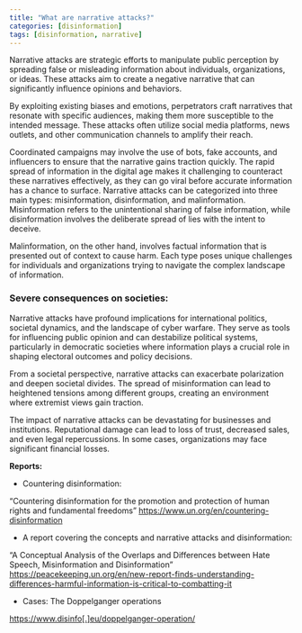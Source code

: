 ```yaml
---
title: "What are narrative attacks?"
categories: [disinformation]
tags: [disinformation, narrative]
---
```



Narrative attacks are strategic efforts to manipulate public perception by spreading false or misleading information about individuals, organizations, or ideas. These attacks aim to create a negative narrative that can significantly influence opinions and behaviors.

By exploiting existing biases and emotions, perpetrators craft narratives that resonate with specific audiences, making them more susceptible to the intended message. These attacks often utilize social media platforms, news outlets, and other communication channels to amplify their reach.

Coordinated campaigns may involve the use of bots, fake accounts, and influencers to ensure that the narrative gains traction quickly. The rapid spread of information in the digital age makes it challenging to counteract these narratives effectively, as they can go viral before accurate information has a chance to surface.
Narrative attacks can be categorized into three main types: misinformation, disinformation, and malinformation. Misinformation refers to the unintentional sharing of false information, while disinformation involves the deliberate spread of lies with the intent to deceive.

Malinformation, on the other hand, involves factual information that is presented out of context to cause harm. Each type poses unique challenges for individuals and organizations trying to navigate the complex landscape of information.

### Severe consequences on societies:

Narrative attacks have profound implications for international politics, societal dynamics, and the landscape of cyber warfare. They serve as tools for influencing public opinion and can destabilize political systems, particularly in democratic societies where information plays a crucial role in shaping electoral outcomes and policy decisions.

From a societal perspective, narrative attacks can exacerbate polarization and deepen societal divides. The spread of misinformation can lead to heightened tensions among different groups, creating an environment where extremist views gain traction.

The impact of narrative attacks can be devastating for businesses and institutions. Reputational damage can lead to loss of trust, decreased sales, and even legal repercussions. In some cases, organizations may face significant financial losses.

**Reports:**

- Countering disinformation:

“Countering disinformation for the promotion and protection of human rights and fundamental freedoms” https://www.un.org/en/countering-disinformation

- A report covering the concepts and narrative attacks and disinformation:

“A Conceptual Analysis of the Overlaps and Differences between Hate Speech, Misinformation and Disinformation” https://peacekeeping.un.org/en/new-report-finds-understanding-differences-harmful-information-is-critical-to-combatting-it

- Cases: The Doppelganger operations

https://www.disinfo[.]eu/doppelganger-operation/